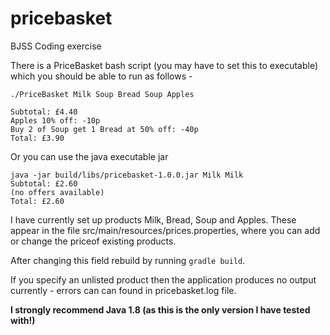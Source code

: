 # pricebasket
BJSS Coding exercise

There is a PriceBasket bash script (you may have to set this to executable) which you should be able to run as follows - 

`./PriceBasket Milk Soup Bread Soup Apples`

`Subtotal: £4.40`\
`Apples 10% off: -10p`\
`Buy 2 of Soup get 1 Bread at 50% off: -40p`\
`Total: £3.90`

Or you can use the java executable jar 

`java -jar build/libs/pricebasket-1.0.0.jar Milk Milk`\
`Subtotal: £2.60`\
`(no offers available)`\
`Total: £2.60` 

I have currently set up products Milk, Bread, Soup and Apples. These appear in the file src/main/resources/prices.properties, where you can add or change the priceof existing products.

After changing this field rebuild by running `gradle build`.

If you specify an unlisted product then the application produces no output currently - errors can can found in pricebasket.log file.

**I strongly recommend Java 1.8 (as this is the only version I have tested with!)**
